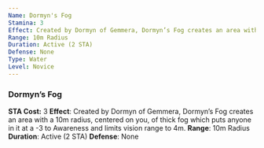 ```yaml
---
Name: Dormyn's Fog
Stamina: 3
Effect: Created by Dormyn of Gemmera, Dormyn’s Fog creates an area with a 10m radius, centered on you, of thick fog which puts anyone in it at a -3 to Awareness and limits vision range to 4m.
Range: 10m Radius
Duration: Active (2 STA)
Defense: None
Type: Water
Level: Novice
---
```


### Dormyn’s Fog
**STA Cost:** 3
**Effect**: Created by Dormyn of Gemmera, Dormyn’s Fog creates an area with a 10m radius, centered on you, of thick fog which puts anyone in it at a -3 to Awareness and limits vision range to 4m.
**Range**: 10m Radius
**Duration**: Active (2 STA)
**Defense**: None